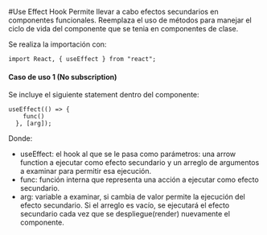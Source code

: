 #Use Effect Hook
Permite llevar a cabo efectos secundarios en componentes funcionales. Reemplaza el uso de métodos para manejar el ciclo de vida del componente que se tenia en componentes de clase.

Se realiza la importación con:

`import React, { useEffect } from "react";`

#### Caso de uso 1 (No subscription)
Se incluye el siguiente statement dentro del componente:

```
useEffect(() => {
    func()
  }, [arg]);
```

Donde:

- useEffect: el hook al que se le pasa como parámetros: una arrow function a ejecutar como efecto secundario y un arreglo de argumentos a examinar para permitir esa ejecución.
- func: función interna que representa una acción a ejecutar como efecto secundario.
- arg: variable a examinar, si cambia de valor permite la ejecución del efecto secundario. Si el arreglo es vacío, se ejecutará el efecto secundario cada vez que se despliegue(render) nuevamente el componente.